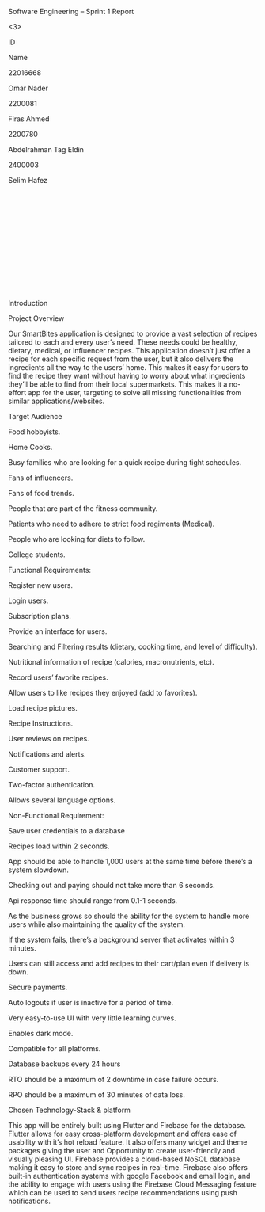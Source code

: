 

Software Engineering – Sprint 1 Report  

 

 

<Recipe Finder> 

<3> 

<Ahly> 

ID 

Name 

22016668 

Omar Nader 

2200081 

Firas Ahmed 

2200780 

Abdelrahman Tag Eldin 

2400003 

Selim Hafez 

 



 

 

 

 

 

 

 

 

 

 

​​

​ 

​ 

​ 

​ 

​ 

​​ 

 

 

 

 

 

 

 

 

 

 

 

 

 

 

 

 

 

 

 

Introduction 

Project Overview 

 

Our SmartBites application is designed to provide a vast selection of recipes tailored to each and every user’s need. These needs could be healthy, dietary, medical, or influencer recipes. This application doesn’t just offer a recipe for each specific request from the user, but it also delivers the ingredients all the way to the users’ home. This makes it easy for users to find the recipe they want without having to worry about what ingredients they’ll be able to find from their local supermarkets. This makes it a no-effort app for the user, targeting to solve all missing functionalities from similar applications/websites. 

 

Target Audience  

Food hobbyists. 

Home Cooks. 

Busy families who are looking for a quick recipe during tight schedules. 

Fans of influencers. 

Fans of food trends. 

People that are part of the fitness community. 

Patients who need to adhere to strict food regiments (Medical). 

People who are looking for diets to follow. 

College students. 

 

Functional Requirements: 

Register new users. 

Login users. 

Subscription plans. 

Provide an interface for users. 

Searching and Filtering results (dietary, cooking time, and level of difficulty). 

Nutritional information of recipe (calories, macronutrients, etc). 

Record users’ favorite recipes. 

Allow users to like recipes they enjoyed (add to favorites). 

Load recipe pictures. 

Recipe Instructions. 

User reviews on recipes. 

Notifications and alerts. 

Customer support. 

Two-factor authentication. 

Allows several language options. 

 

Non-Functional Requirement: 

Save user credentials to a database 

Recipes load within 2 seconds. 

App should be able to handle 1,000 users at the same time before there’s a system slowdown. 

Checking out and paying should not take more than 6 seconds. 

Api response time should range from 0.1-1 seconds. 

As the business grows so should the ability for the system to handle more users while also maintaining the quality of the system. 

If the system fails, there’s a background server that activates within 3 minutes. 

Users can still access and add recipes to their cart/plan even if delivery is down. 

Secure payments. 

Auto logouts if user is inactive for a period of time.  

Very easy-to-use UI with very little learning curves. 

Enables dark mode. 

Compatible for all platforms. 

Database backups every 24 hours 

RTO should be a maximum of 2 downtime in case failure occurs. 

RPO should be a maximum of 30 minutes of data loss. 

Chosen Technology-Stack & platform  

This app will be entirely built using Flutter and Firebase for the database. Flutter allows for easy cross-platform development and offers ease of usability with it’s hot reload feature. It also offers many widget and theme packages giving the user and Opportunity to create user-friendly and visually pleasing UI. Firebase provides a cloud-based NoSQL database making it easy to store and sync recipes in real-time. Firebase also offers built-in authentication systems with google Facebook and email login, and the ability to engage with users using the Firebase Cloud Messaging feature which can be used to send users recipe recommendations using push notifications. 

 
